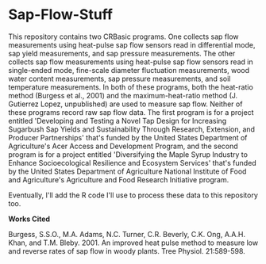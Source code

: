 # Sap-Flow-Stuff

This repository contains two CRBasic programs. One collects sap flow measurements using heat-pulse sap flow sensors read in differential mode, sap yield measurements, and sap pressure measurements. The other collects sap flow measurements using heat-pulse sap flow sensors read in single-ended mode, fine-scale diameter fluctuation measurements, wood water content measurements, sap pressure measurements, and soil temperature measurements. In both of these programs, both the heat-ratio method (Burgess et al., 2001) and the maximum-heat-ratio method (J. Gutierrez Lopez, unpublished) are used to measure sap flow. Neither of these programs record raw sap flow data. The first program is for a project entitled 'Developing and Testing a Novel Tap Design for Increasing Sugarbush Sap Yields and Sustainability Through Research, Extension, and Producer Partnerships' that's funded by the United States Department of Agriculture's Acer Access and Development Program, and the second program is for a project entitled 'Diversifying the Maple Syrup Industry to Enhance Socioecological Resilience and Ecosystem Services' that's funded by the United States Department of Agriculture National Institute of Food and Agriculture's Agriculture and Food Research Initiative program.

Eventually, I'll add the R code I'll use to process these data to this repository too.

<b>Works Cited</b>

Burgess, S.S.O., M.A. Adams, N.C. Turner, C.R. Beverly, C.K. Ong, A.A.H. Khan, and T.M. Bleby. 2001. An improved heat pulse method to measure low and reverse rates of sap flow in woody plants. Tree Physiol. 21:589-598.
